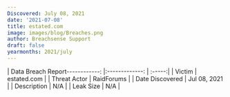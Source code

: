 ```yaml
---
Discovered: July 08, 2021
date: '2021-07-08'
title: estated.com
image: images/blog/Breaches.png
author: Breachsense Support
draft: false
yearmonths: 2021/july
---
```


| Data Breach Report------------:   |:-------------:    | :-----:|
| Victim    | estated.com      | 
| Threat Actor    | RaidForums      | 
| Date Discovered    | Jul 08, 2021      | 
| Description    | N/A      | 
| Leak Size    | N/A      | 

